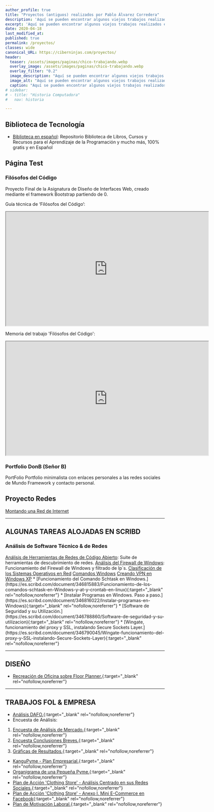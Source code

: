 ```yaml
---
author_profile: true
title: "Proyectos (antiguos) realizados por Pablo Álvarez Corredera"
description: 'Aquí se pueden encontrar algunos viejos trabajos realizados en la época en la que era estudiante de formación profesional.'
excerpt: 'Aquí se pueden encontrar algunos viejos trabajos realizados en la época en la que era estudiante de formación profesional.'
date: 2020-04-18
last_modified_at: 
published: true
permalink: /proyectos/
classes: wide
canonical_URL: https://ciberninjas.com/proyectos/
header:
  teaser: /assets/images/paginas/chico-trabajando.webp
  overlay_image: /assets/images/paginas/chico-trabajando.webp
  overlay_filter: "0.2"
  image_description: "Aquí se pueden encontrar algunos viejos trabajos realizados en la época en la que era estudiante de formación profesional."
  image_alt: "Aquí se pueden encontrar algunos viejos trabajos realizados en la época en la que era estudiante de formación profesional."
  caption: "Aquí se pueden encontrar algunos viejos trabajos realizados en la época en la que era estudiante de formación profesional."
# sidebar:
# - title: "Historia Computadora"
#   nav: historia

---
```


## Biblioteca de Tecnología

- [Biblioteca en español](https://kutt.it/biblioteca_espanol): Repositorio Biblioteca de Libros, Cursos y Recursos para el Aprendizaje de la Programación y mucho más, 100% gratis y en Español

## Página Test

### Filósofos del Código

Proyecto Final de la Asignatura de Diseño de Interfaces Web, creado mediante el framework Bootstrap partiendo de 0.

Guía técnica de ‘Filósofos del Código’:

<iframe src="https://drive.google.com/file/d/1Fq90OgZDhdcF4jdbZpzYrrq8tds_gkfB/preview" width="640" height="360" align="middle"></iframe>

Memoria del trabajo 'Filósofos del Código':

<iframe src="https://drive.google.com/file/d/1w2IymF1rr-8zaoxxlHDuo8erLsJRxQWs/preview" width="640" height="360"></iframe>

<h3>Portfolio DonB (Señor B)</h3>
PortFolio
Portfolio minimalista con enlaces personales a las redes sociales de Mundo Framework y contacto personal.

<h2>Proyecto Redes</h2>
<a href="https://kutt.it/proyecto_redes">Montando una Red de Internet</a>

___
<h2>ALGUNAS TAREAS ALOJADAS EN SCRIBD</h2>
<h3>Análisis de Software Técnico &amp; de Redes</h3>
<a href="https://kutt.it/scribd-herramientas-redes">Análisis de Herramientas de Redes de Código Abierto</a>: Suite de herramientas de descubrimiento de redes.
<a href="https://kutt.it/scribd-firewall">Análisis del Firewall de Windows</a>: Funcionamiento del Firewall de Windows y filtrado de Ip´s.
<a href="https://kutt.it/scribd-clasificacion-so">Clasificación de los Sistemas Operativos en Red</a>
<a href="https://kutt.it/scribd-comandos-windows">Comandos Windows</a>
<a href="https://kutt.it/scribd-crer-vpn-xp">Creando VPN en Windows XP</a>
* [Funcionamiento del Comando Schtask en Windows.](https://es.scribd.com/document/346815883/Funcionamiento-de-los-comandos-schtask-en-Windows-y-at-y-crontab-en-linux){:target="_blank" rel="nofollow,noreferrer"}
* [Instalar Programas en Windows. Paso a paso.](https://es.scribd.com/document/346816022/Instalar-programas-en-Windows){:target="_blank" rel="nofollow,noreferrer"}
* [Software de Seguridad y su Utilización.](https://es.scribd.com/document/346788860/Software-de-seguridad-y-su-utilizacion){:target="_blank" rel="nofollow,noreferrer"}
* [Wingate, funcionamiento del proxy y SSL, instalando Secure Sockets Layer.](https://es.scribd.com/document/346790045/Wingate-funcionamiento-del-proxy-y-SSL-instalando-Secure-Sockets-Layer){:target="_blank" rel="nofollow,noreferrer"}

___

## DISEÑO

* [Recreación de Oficina sobre Floor Planner.](https://es.scribd.com/document/346791144/Oficina-recreada-a-traves-de-software-online){:target="_blank" rel="nofollow,noreferrer"}

___

## TRABAJOS FOL &amp; EMPRESA

* [Análisis DAFO.](https://es.scribd.com/document/346790885/Analisis-DAFO){:target="_blank" rel="nofollow,noreferrer"}
* Encuesta de Análisis:
1. [Encuesta de Análisis de Mercado.](https://es.scribd.com/document/346790437/Encuesta-previa-creacion-de-una-nueva-empresa){:target="_blank" rel="nofollow,noreferrer"}
2. [Encuesta Conclusiones Breves.](https://es.scribd.com/document/346791061/Encuesta-Conclusiones){:target="_blank" rel="nofollow,noreferrer"}
3. [Gráficas de Resultados.](https://es.scribd.com/document/346791060/Encuesta-y-resultados-sobre-graficos){:target="_blank" rel="nofollow,noreferrer"}
* [KanguPyme - Plan Empresarial.](https://es.scribd.com/document/346791430/Plan-Empresa-Final-Kangupyme){:target="_blank" rel="nofollow,noreferrer"}
* [Organigrama de una Pequeña Pyme.](https://es.scribd.com/document/346790366/Organigrama-de-una-pequena-empresa-de-tecnologia-o-pyme-o-startup){:target="_blank" rel="nofollow,noreferrer"}
* [Plan de Acción 'Clothing Store' - Análisis Centrado en sus Redes Sociales.](https://es.scribd.com/document/346790577/Plan-de-accion-sobre-un-negocio-enfocado-en-su-implantacion-en-las-nuevas-tecnologias){:target="_blank" rel="nofollow,noreferrer"}
* [Plan de Acción 'Clothing Store' - Anexo I. Mini E-Commerce en Facebook](https://es.scribd.com/document/346790575/Anexo-a-el-plan-de-accion-sobre-un-negocio-enfocado-en-su-implantacion-en-las-nuevas-tecnologias){:target="_blank" rel="nofollow,noreferrer"}
* [Plan de Motivación Laboral.](https://es.scribd.com/document/346790302/Plan-Motivacion-Laboral){:target="_blank" rel="nofollow,noreferrer"}